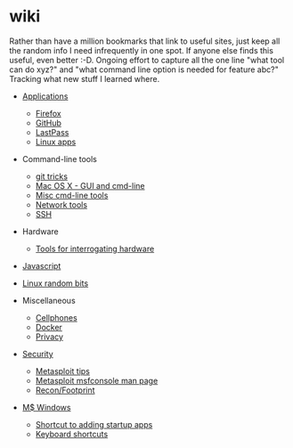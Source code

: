 # wiki
Rather than have a million bookmarks that link to useful sites, just keep all the random info I need infrequently in one spot.
If anyone else finds this useful, even better :-D. Ongoing effort to capture all the one line "what tool can do xyz?" and "what command line option is needed for feature abc?" Tracking what new stuff I learned where.


* [Applications](Applications)
  * [Firefox](Applications/firefox.md)
  * [GitHub](GitHub.md)
  * [LastPass](Applications/LastPass.md)
  * [Linux apps](Applications/linux_apps.md)
  
 
* Command-line tools
  * [git tricks](git.md)
  * [Mac OS X - GUI and cmd-line](osx.md)
  * [Misc cmd-line tools](tools_command_line.md)
  * [Network tools](networking_tools.md)
  * [SSH](ssh.md)

* Hardware
  * [Tools for interrogating hardware](Hardware/Tools_for_hardware_interrogation.md)


* [Javascript](javascript.md)

* [Linux random bits](linux.md)

* Miscellaneous
  * [Cellphones](Cellphones.md)
  * [Docker](Docker.md)
  * [Privacy](privacy.md)



* [Security](Sec)
  * [Metasploit tips](Sec/metasploit.md)
  * [Metasploit msfconsole man page](Sec/metasploit_msfconsole_commands.md)
  * [Recon/Footprint](Sec/recon.md)
  
  
* [M$ Windows](windows)
  * [Shortcut to adding startup apps](windows/add_startup_apps.md)<br>
  * [Keyboard shortcuts](windows/keyboard_shortcuts.md)<br>
 
